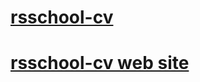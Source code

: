 # [rsschool-cv](https://sabohatfrontend.github.io/rsschool-cv/cv)
# [rsschool-cv web site](https://sabohatfrontend.github.io/rsschool-cv/index.html)
